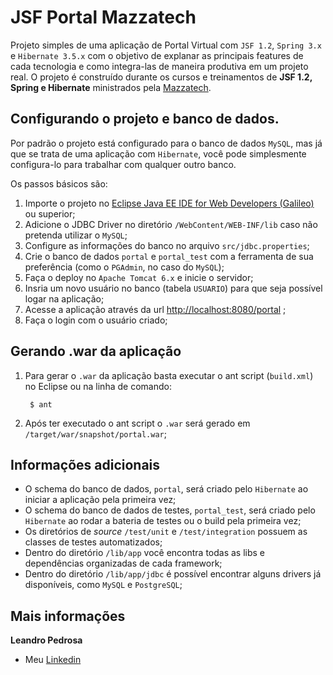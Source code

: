 JSF Portal Mazzatech
=========================

Projeto simples de uma aplicação de Portal Virtual com `JSF 1.2`, `Spring 3.x` e `Hibernate 3.5.x` com o objetivo de explanar as principais features de cada tecnologia e como integra-las de maneira produtiva em um projeto real. O projeto é construído durante os cursos e treinamentos de **JSF 1.2, Spring e Hibernate** ministrados pela [Mazzatech](https://www.mazza.tech/).

Configurando o projeto e banco de dados.
----------------------------------------

Por padrão o projeto está configurado para o banco de dados `MySQL`, mas já que se trata de uma aplicação com `Hibernate`, você pode simplesmente configura-lo para trabalhar com qualquer outro banco.

Os passos básicos são:

1. Importe o projeto no [Eclipse Java EE IDE for Web Developers (Galileo)](http://www.eclipse.org/downloads/) ou superior; 
2. Adicione o JDBC Driver no diretório `/WebContent/WEB-INF/lib` caso não pretenda utilizar o `MySQL`;
3. Configure as informações do banco no arquivo `src/jdbc.properties`;
4. Crie o banco de dados `portal` e `portal_test` com a ferramenta de sua preferência (como o `PGAdmin`, no caso do `MySQL`);
5. Faça o deploy no `Apache Tomcat 6.x` e inicie o servidor;
6. Insria um novo usuário no banco (tabela `USUARIO`) para que seja possível logar na aplicação;
7. Acesse a aplicação através da url [http://localhost:8080/portal](http://localhost:8080/portal) ;
8. Faça o login com o usuário criado;

Gerando .war da aplicação
------------------------
1. Para gerar o `.war` da aplicação basta executar o ant script (`build.xml`) no Eclipse ou na linha de comando:

		$ ant

2. Após ter executado o ant script o `.war` será gerado em `/target/war/snapshot/portal.war`;

Informações adicionais
------------------------

* O schema do banco de dados, `portal`, será criado pelo `Hibernate` ao iniciar a aplicação pela primeira vez;
* O schema do banco de dados de testes, `portal_test`, será criado pelo `Hibernate` ao rodar a bateria de testes ou o build pela primeira vez;
* Os diretórios de _source_ `/test/unit` e `/test/integration` possuem as classes de testes automatizados; 
* Dentro do diretório `/lib/app` você encontra todas as libs e dependências organizadas de cada framework;
* Dentro do diretório `/lib/app/jdbc` é possível encontrar alguns drivers já disponíveis, como `MySQL` e `PostgreSQL`;

Mais informações
----------------

**Leandro Pedrosa**
- Meu [Linkedin](https://www.linkedin.com/in/leandro-p-a28291103/)
